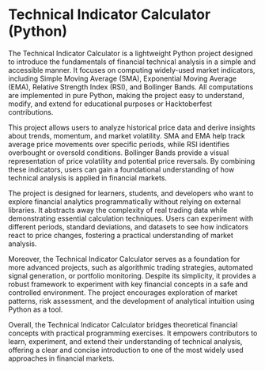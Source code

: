 # Technical Indicator Calculator (Python)

The Technical Indicator Calculator is a lightweight Python project designed to introduce the fundamentals of financial technical analysis in a simple and accessible manner. It focuses on computing widely-used market indicators, including Simple Moving Average (SMA), Exponential Moving Average (EMA), Relative Strength Index (RSI), and Bollinger Bands. All computations are implemented in pure Python, making the project easy to understand, modify, and extend for educational purposes or Hacktoberfest contributions.

This project allows users to analyze historical price data and derive insights about trends, momentum, and market volatility. SMA and EMA help track average price movements over specific periods, while RSI identifies overbought or oversold conditions. Bollinger Bands provide a visual representation of price volatility and potential price reversals. By combining these indicators, users can gain a foundational understanding of how technical analysis is applied in financial markets.

The project is designed for learners, students, and developers who want to explore financial analytics programmatically without relying on external libraries. It abstracts away the complexity of real trading data while demonstrating essential calculation techniques. Users can experiment with different periods, standard deviations, and datasets to see how indicators react to price changes, fostering a practical understanding of market analysis.

Moreover, the Technical Indicator Calculator serves as a foundation for more advanced projects, such as algorithmic trading strategies, automated signal generation, or portfolio monitoring. Despite its simplicity, it provides a robust framework to experiment with key financial concepts in a safe and controlled environment. The project encourages exploration of market patterns, risk assessment, and the development of analytical intuition using Python as a tool.

Overall, the Technical Indicator Calculator bridges theoretical financial concepts with practical programming exercises. It empowers contributors to learn, experiment, and extend their understanding of technical analysis, offering a clear and concise introduction to one of the most widely used approaches in financial markets.
